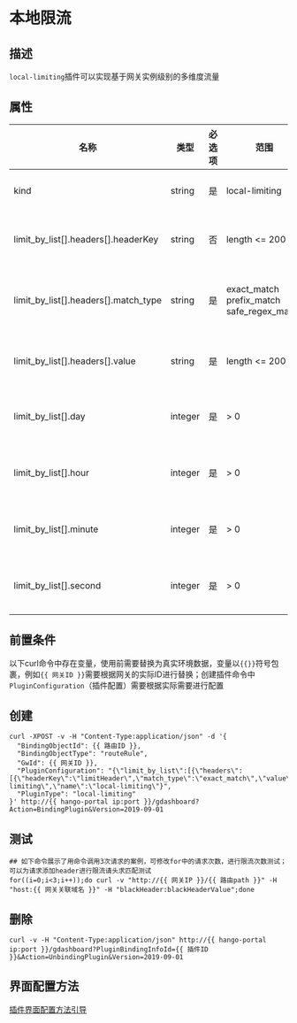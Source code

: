 # 本地限流

## 描述

`local-limiting`插件可以实现基于网关实例级别的多维度流量

## 属性

| 名称                                   | 类型      | 必选项 | 范围                                                | 描述             |
|--------------------------------------|---------|-----|---------------------------------------------------|----------------|
| kind                                 | string  | 是   | local-limiting                                    | 插件类型（值固定）      |
| limit_by_list[].headers[].headerKey  | string  | 否   | length <= 200                                     | 限流匹配Header名    |
| limit_by_list[].headers[].match_type | string  | 是   | exact_match<br/>prefix_match<br/>safe_regex_match | 限流请求Header匹配方式 |
| limit_by_list[].headers[].value      | string  | 是   | length <= 200                                     | 限流匹配Header值    |
| limit_by_list[].day                  | integer | 是   | \> 0                                              | 天维度允许通过的请求数量   |
| limit_by_list[].hour                 | integer | 是   | \> 0                                              | 时维度允许通过的请求数量   |
| limit_by_list[].minute               | integer | 是   | \> 0                                              | 分维度允许通过的请求数量   |
| limit_by_list[].second               | integer | 是   | \> 0                                              | 秒维度允许通过的请求数量   |

## 前置条件

以下curl命令中存在变量，使用前需要替换为真实环境数据，变量以`{{}}`符号包裹，例如`{{ 网关ID }}`需要根据网关的实际ID进行替换；创建插件命令中`PluginConfiguration`（插件配置）需要根据实际需要进行配置

## 创建

```shell
curl -XPOST -v -H "Content-Type:application/json" -d '{
  "BindingObjectId": {{ 路由ID }},
  "BindingObjectType": "routeRule",
  "GwId": {{ 网关ID }},
  "PluginConfiguration": "{\"limit_by_list\":[{\"headers\":[{\"headerKey\":\"limitHeader\",\"match_type\":\"exact_match\",\"value\":\"limitHeaderValue\"}],\"day\":4321,\"hour\":321,\"minute\":21,\"second\":1}],\"kind\":\"local-limiting\",\"name\":\"local-limiting\"}",
  "PluginType": "local-limiting"
}' http://{{ hango-portal ip:port }}/gdashboard?Action=BindingPlugin&Version=2019-09-01
```

## 测试

```shell
## 如下命令展示了用命令调用3次请求的案例，可修改for中的请求次数，进行限流次数测试；可以为请求添加header进行限流请头求匹配测试
for((i=0;i<3;i++));do curl -v "http://{{ 网关IP }}/{{ 路由path }}" -H "host:{{ 网关关联域名 }}" -H "blackHeader:blackHeaderValue";done
```

## 删除

```shell
curl -v -H "Content-Type:application/json" http://{{ hango-portal ip:port }}/gdashboard?PluginBindingInfoId={{ 插件ID }}&Action=UnbindingPlugin&Version=2019-09-01
```

## 界面配置方法

[插件界面配置方法引导](plugin-configuring-guide.md)